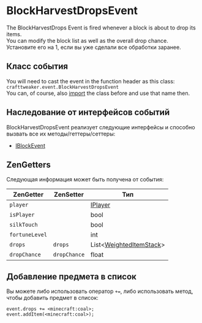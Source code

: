 # BlockHarvestDropsEvent

The BlockHarvestDrops Event is fired whenever a block is about to drop its items.  
You can modify the block list as well as the overall drop chance. Установите его на 1, если вы уже сделали все обработки заранее.

## Класс события
You will need to cast the event in the function header as this class:  
`crafttweaker.event.BlockHarvestDropsEvent`  
You can, of course, also [import](/AdvancedFunctions/Import/) the class before and use that name then.

## Наследование от интерфейсов событий
BlockHarvestDropsEvent реализует следующие интерфейсы и способно вызвать все их методы/геттеры/сеттеры:

- [IBlockEvent](/Vanilla/Events/Events/IBlockEvent/)


## ZenGetters
Следующая информация может быть получена от события:

| ZenGetter      | ZenSetter    | Тип                                                            |
| -------------- | ------------ | -------------------------------------------------------------- |
| `player`       |              | [IPlayer](/Vanilla/Players/IPlayer/)                           |
| `isPlayer`     |              | bool                                                           |
| `silkTouch`    |              | bool                                                           |
| `fortuneLevel` |              | int                                                            |
| `drops`        | `drops`      | List<[WeightedItemStack](/Vanilla/Items/WeightedItemStack/)\> |
| `dropChance`   | `dropChance` | float                                                          |


## Добавление предмета в список
Вы можете либо использовать оператор `+=`, либо использовать метод, чтобы добавить предмет в список:
```zenscript
event.drops += <minecraft:coal>;
event.addItem(<minecraft:coal>);
```

